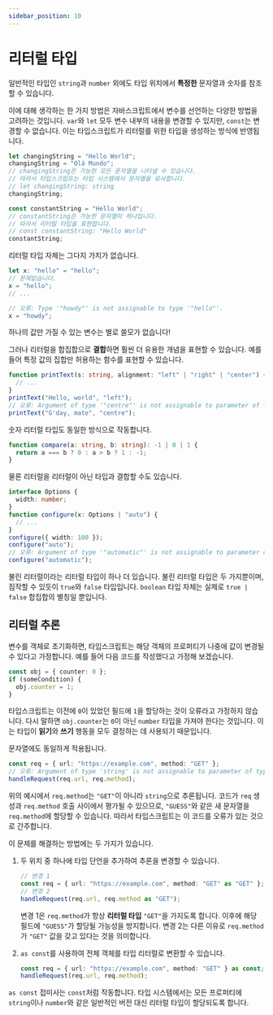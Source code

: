 ```yaml
---
sidebar_position: 10
---
```


# 리터럴 타입

일반적인 타입인 `string`과 `number` 외에도 타입 위치에서 **특정한** 문자열과 숫자를 참조할 수 있습니다.

이에 대해 생각하는 한 가지 방법은 자바스크립트에서 변수를 선언하는 다양한 방법을 고려하는 것입니다. `var`와 `let` 모두 변수 내부의 내용을 변경할 수 있지만, `const`는 변경할 수 없습니다. 이는 타입스크립트가 리터럴를 위한 타입을 생성하는 방식에 반영됩니다.

```ts
let changingString = "Hello World";
changingString = "Olá Mundo";
// changingString은 가능한 모든 문자열을 나타낼 수 있습니다.
// 따라서 타입스크립트는 타입 시스템에서 문자열을 묘사합니다.
// let changingString: string
changingString;

const constantString = "Hello World";
// constantString은 가능한 문자열이 하나입니다.
// 따라서 리터럴 타입을 표현합니다.
// const constantString: "Hello World"
constantString;
```

리터럴 타입 자체는 그다지 가치가 없습니다.

```ts
let x: "hello" = "hello";
// 문제없습니다.
x = "hello";
// ...

// 오류: Type '"howdy"' is not assignable to type '"hello"'.
x = "howdy";
```

하나의 값만 가질 수 있는 변수는 별로 쓸모가 없습니다!

그러나 리터럴을 합집합으로 **결합**하면 훨씬 더 유용한 개념을 표현할 수 있습니다. 예를 들어 특정 값의 집합만 허용하는 함수를 표현할 수 있습니다.

```ts
function printText(s: string, alignment: "left" | "right" | "center") {
  // ...
}
printText("Hello, world", "left");
// 오류: Argument of type '"centre"' is not assignable to parameter of type '"left" | "right" | "center"'.
printText("G'day, mate", "centre");
```

숫자 리터럴 타입도 동일한 방식으로 작동합니다.

```ts
function compare(a: string, b: string): -1 | 0 | 1 {
  return a === b ? 0 : a > b ? 1 : -1;
}
```

물론 리터럴을 리터럴이 아닌 타입과 결합할 수도 있습니다.

```ts
interface Options {
  width: number;
}
function configure(x: Options | "auto") {
  // ...
}
configure({ width: 100 });
configure("auto");
// 오류: Argument of type '"automatic"' is not assignable to parameter of type 'Options | "auto"'.
configure("automatic");
```

불린 리터럴이라는 리터럴 타입이 하나 더 있습니다. 불린 리터럴 타입은 두 가지뿐이며, 짐작할 수 있듯이 `true`와 `false` 타입입니다. `boolean` 타입 자체는 실제로 `true | false` 합집합의 별칭일 뿐입니다.

## 리터럴 추론

변수를 객체로 초기화하면, 타입스크립트는 해당 객체의 프로퍼티가 나중에 값이 변경될 수 있다고 가정합니다. 예를 들어 다음 코드를 작성했다고 가정해 보겠습니다.

```ts
const obj = { counter: 0 };
if (someCondition) {
  obj.counter = 1;
}
```

타입스크립트는 이전에 `0`이 있었던 필드에 `1`을 할당하는 것이 오류라고 가정하지 않습니다. 다시 말하면 `obj.counter`는 `0`이 아닌 `number` 타입을 가져야 한다는 것입니다. 이는 타입이 **읽기**와 **쓰기** 행동을 모두 결정하는 데 사용되기 때문입니다.

문자열에도 동일하게 적용됩니다.

```ts
const req = { url: "https://example.com", method: "GET" };
// 오류: Argument of type 'string' is not assignable to parameter of type '"GET" | "POST"'.
handleRequest(req.url, req.method);
```

위의 예시에서 `req.method`는 `"GET"`이 아니라 `string`으로 추론됩니다. 코드가 `req` 생성과 `req.method` 호출 사이에서 평가될 수 있으므로, `"GUESS"`와 같은 새 문자열을 `req.method`에 할당할 수 있습니다. 따라서 타입스크립트는 이 코드를 오류가 있는 것으로 간주합니다.

이 문제를 해결하는 방법에는 두 가지가 있습니다.

1. 두 위치 중 하나에 타입 단언을 추가하여 추론을 변경할 수 있습니다.

   ```ts
   // 변경 1
   const req = { url: "https://example.com", method: "GET" as "GET" };
   // 변경 2
   handleRequest(req.url, req.method as "GET");
   ```

   변경 1은 `req.method`가 항상 **리터럴 타입** `"GET"`을 가지도록 합니다. 이후에 해당 필드에 `"GUESS"`가 할당될 가능성을 방지합니다. 변경 2는 다른 이유로 `req.method`가 `"GET"` 값을 갖고 있다는 것을 의미합니다.

2. `as const`를 사용하여 전체 객체를 타입 리터럴로 변환할 수 있습니다.

   ```ts
   const req = { url: "https://example.com", method: "GET" } as const;
   handleRequest(req.url, req.method);
   ```

`as const` 접미사는 `const`처럼 작동합니다. 타입 시스템에서는 모든 프로퍼티에 `string`이나 `number`와 같은 일반적인 버전 대신 리터럴 타입이 할당되도록 합니다.